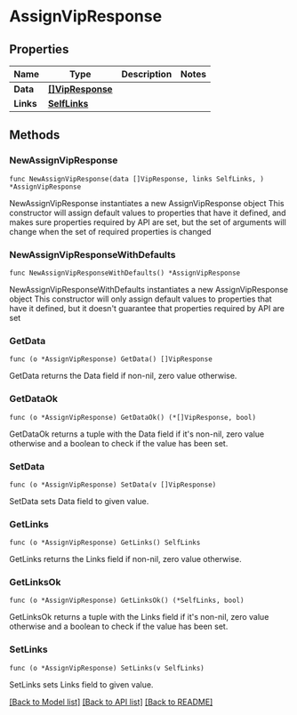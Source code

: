 # AssignVipResponse

## Properties

Name | Type | Description | Notes
------------ | ------------- | ------------- | -------------
**Data** | [**[]VipResponse**](VipResponse.md) |  | 
**Links** | [**SelfLinks**](SelfLinks.md) |  | 

## Methods

### NewAssignVipResponse

`func NewAssignVipResponse(data []VipResponse, links SelfLinks, ) *AssignVipResponse`

NewAssignVipResponse instantiates a new AssignVipResponse object
This constructor will assign default values to properties that have it defined,
and makes sure properties required by API are set, but the set of arguments
will change when the set of required properties is changed

### NewAssignVipResponseWithDefaults

`func NewAssignVipResponseWithDefaults() *AssignVipResponse`

NewAssignVipResponseWithDefaults instantiates a new AssignVipResponse object
This constructor will only assign default values to properties that have it defined,
but it doesn't guarantee that properties required by API are set

### GetData

`func (o *AssignVipResponse) GetData() []VipResponse`

GetData returns the Data field if non-nil, zero value otherwise.

### GetDataOk

`func (o *AssignVipResponse) GetDataOk() (*[]VipResponse, bool)`

GetDataOk returns a tuple with the Data field if it's non-nil, zero value otherwise
and a boolean to check if the value has been set.

### SetData

`func (o *AssignVipResponse) SetData(v []VipResponse)`

SetData sets Data field to given value.


### GetLinks

`func (o *AssignVipResponse) GetLinks() SelfLinks`

GetLinks returns the Links field if non-nil, zero value otherwise.

### GetLinksOk

`func (o *AssignVipResponse) GetLinksOk() (*SelfLinks, bool)`

GetLinksOk returns a tuple with the Links field if it's non-nil, zero value otherwise
and a boolean to check if the value has been set.

### SetLinks

`func (o *AssignVipResponse) SetLinks(v SelfLinks)`

SetLinks sets Links field to given value.



[[Back to Model list]](../README.md#documentation-for-models) [[Back to API list]](../README.md#documentation-for-api-endpoints) [[Back to README]](../README.md)


